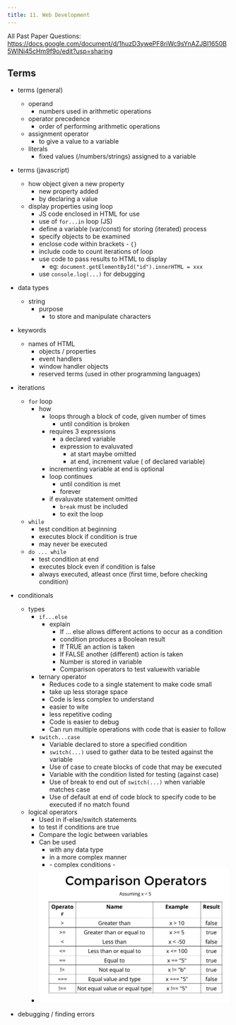 ```yaml
---
title: 11. Web Development
---
```


All Past Paper Questions: https://docs.google.com/document/d/1huzD3ywePF8riWc9sYnAZJBI1650B5WlNi45cHm9f9o/edit?usp=sharing


## Terms

- terms (general)
    - operand
        - numbers used in arithmetic operations
    - operator precedence
        - order of performing arithmetic operations
    - assignment operator
        - to give a value to a variable
    - literals
        - fixed values (/numbers/strings) assigned to a variable

- terms (javascript)
    - how object given a new property
        - new property added
        - by declaring a value
    - display properties using loop
        - JS code enclosed in HTML for use
        - use of `for...in` loop (JS)
        - define a variable (var/const) for storing (iterated) process
        - specify objects to be examined
        - enclose code within brackets - `{}`
        - include code to count iterations of loop
        - use code to pass results to HTML to display
            - eg: `document.getElementById("id").innerHTML = xxx`
        - use `console.log(...)` for debugging

- data types
    - string
        - purpose
            - to store and manipulate characters


- keywords
    - names of HTML 
        - objects / properties
        - event handlers
        - window handler objects
        - reserved terms  (used in other programming languages)


- iterations
    - `for` loop
        - how
            - loops through a block of code, given number of times
                - until condition is broken
            - requires 3 expressions
                - a declared variable
                - expression to evaluvated 
                    - at start maybe omitted
                    - at end, increment value ( of declared variable)
            - incrementing variable at end is optional
            - loop continues 
                - until condition is met
                - forever
            - if evaluvate statement omitted
                - `break` must be included
                - to exit the loop 
    - `while`
        - test condition at beginning
        - executes block if condition is true
        - may never be executed
    - `do ... while`
        - test condition at end
        - executes block even if condition is false
        - always executed, atleast once (first time, before checking condition)


- conditionals
    - types
        - `if...else`
            - explain
                - If ... else allows different actions to occur as a condition
                - condition produces a Boolean result
                - If TRUE an action is taken
                - If FALSE another (different) action is taken
                - Number is stored in variable
                - Comparison operators to test valuewith variable
        - ternary operator
            - Reduces code to a single statement to make code small
            - take up less storage space
            - Code is less complex to understand
            - easier to wite
            - less repetitive coding
            - Code is easier to debug
            - Can run multiple operations with code that is easier to follow
        - `switch...case`
            - Variable declared to store a specified condition
            - `switch(...)` used to gather data to be tested against the variable
            - Use of case to create blocks of code that may be executed
            - Variable with the condition listed for testing (against case)
            - Use of break to end out of `switch(...)` when variable matches case
            - Use of default at end of code block to specify code to be executed if no match found
    - logical operators
        - Used in if-else/switch statements 
        - to test if conditions are true
        - Compare the logic between variables
        - Can be used 
            - with any data type
            - in a more complex manner 
            - \- complex conditions \-
        - ![alt text](image.png)

- debugging / finding errors


